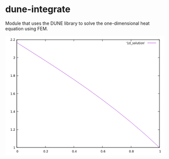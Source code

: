 # dune-integrate

Module that uses the DUNE library to solve the one-dimensional heat equation using FEM.

![Solution](sol.png)
